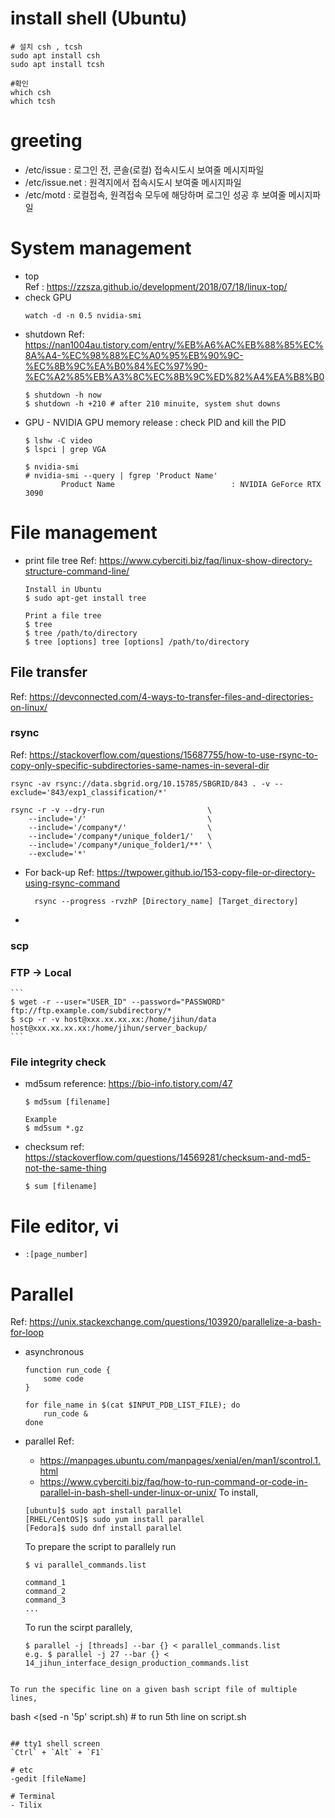 # install shell (Ubuntu)
```
# 설치 csh , tcsh 
sudo apt install csh
sudo apt install tcsh

#확인
which csh
which tcsh
```

# greeting
- /etc/issue : 로그인 전, 콘솔(로컬) 접속시도시 보여줄 메시지파일
- /etc/issue.net : 원격지에서 접속시도시 보여줄 메시지파일
- /etc/motd : 로컬접속, 원격접속 모두에 해당하며 로그인 성공 후 보여줄 메시지파일


# System management
- top  
	Ref : https://zzsza.github.io/development/2018/07/18/linux-top/
- check GPU
	```
	watch -d -n 0.5 nvidia-smi
	```
- shutdown
	Ref: https://nan1004au.tistory.com/entry/%EB%A6%AC%EB%88%85%EC%8A%A4-%EC%98%88%EC%A0%95%EB%90%9C-%EC%8B%9C%EA%B0%84%EC%97%90-%EC%A2%85%EB%A3%8C%EC%8B%9C%ED%82%A4%EA%B8%B0
	```
	$ shutdown -h now
	$ shutdown -h +210 # after 210 minuite, system shut downs
	```
- GPU - NVIDIA
	GPU memory release : check PID and kill the PID
	```
	$ lshw -C video
	$ lspci | grep VGA

	$ nvidia-smi
	# nvidia-smi --query | fgrep 'Product Name'
			Product Name                          : NVIDIA GeForce RTX 3090
	```

# File management
- print file tree
	Ref: https://www.cyberciti.biz/faq/linux-show-directory-structure-command-line/
	```
	Install in Ubuntu
	$ sudo apt-get install tree
	
	Print a file tree
	$ tree
	$ tree /path/to/directory
	$ tree [options] tree [options] /path/to/directory
	```

## File transfer
Ref: https://devconnected.com/4-ways-to-transfer-files-and-directories-on-linux/
### rsync
Ref: https://stackoverflow.com/questions/15687755/how-to-use-rsync-to-copy-only-specific-subdirectories-same-names-in-several-dir

```
rsync -av rsync://data.sbgrid.org/10.15785/SBGRID/843 . -v --exclude='843/exp1_classification/*'
```

```
rsync -r -v --dry-run                       \
	--include='/'                           \
	--include='/company*/'                  \
	--include='/company*/unique_folder1/'   \
	--include='/company*/unique_folder1/**' \
	--exclude='*'
```
- For back-up
	Ref: https://twpower.github.io/153-copy-file-or-directory-using-rsync-command  
  ```
	rsync --progress -rvzhP [Directory_name] [Target_directory]
  ```
- 	
 
### scp
### FTP -> Local  
	
	```
	$ wget -r --user="USER_ID" --password="PASSWORD"  ftp://ftp.example.com/subdirectory/*
	$ scp -r -v host@xxx.xx.xx.xx:/home/jihun/data host@xxx.xx.xx.xx:/home/jihun/server_backup/
	```
### File integrity check
- md5sum
	reference: https://bio-info.tistory.com/47  
	```
	$ md5sum [filename]

	Example
	$ md5sum *.gz
	```

- checksum
	ref: https://stackoverflow.com/questions/14569281/checksum-and-md5-not-the-same-thing  
	```
	$ sum [filename]
	```

# File editor, vi
- `:[page_number]`

# Parallel 
Ref: https://unix.stackexchange.com/questions/103920/parallelize-a-bash-for-loop  
- asynchronous 
	```
	function run_code {
		some code
	}
	
	for file_name in $(cat $INPUT_PDB_LIST_FILE); do
		run_code &
	done

	```
- parallel
	Ref: 
	- https://manpages.ubuntu.com/manpages/xenial/en/man1/scontrol.1.html
	- https://www.cyberciti.biz/faq/how-to-run-command-or-code-in-parallel-in-bash-shell-under-linux-or-unix/
	To install,
	```
	[ubuntu]$ sudo apt install parallel
	[RHEL/CentOS]$ sudo yum install parallel
	[Fedora]$ sudo dnf install parallel
	```

	To prepare the script to parallely run
	```
	$ vi parallel_commands.list

	command_1
	command_2
	command_3
	...
	```
	To run the scirpt parallely, 
	```
	$ parallel -j [threads] --bar {} < parallel_commands.list
	e.g. $ parallel -j 27 --bar {} < 14_jihun_interface_design_production_commands.list
```

To run the specific line on a given bash script file of multiple lines,
```
bash <(sed -n '5p' script.sh) # to run 5th line on script.sh 
```

## tty1 shell screen
`Ctrl` + `Alt` + `F1`

# etc
-gedit [fileName]

# Terminal
- Tilix
